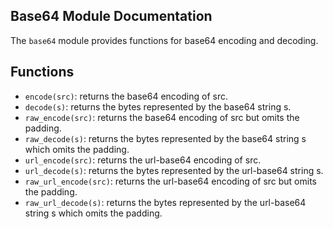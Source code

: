 ## Base64 Module Documentation

The `base64` module provides functions for base64 encoding and decoding.

## Functions

- `encode(src)`: returns the base64 encoding of src.
- `decode(s)`: returns the bytes represented by the base64 string s.
- `raw_encode(src)`: returns the base64 encoding of src but omits the padding.
- `raw_decode(s)`: returns the bytes represented by the base64 string s which
  omits the padding.
- `url_encode(src)`: returns the url-base64 encoding of src.
- `url_decode(s)`: returns the bytes represented by the url-base64 string s.
- `raw_url_encode(src)`: returns the url-base64 encoding of src but omits the
  padding.
- `raw_url_decode(s)`: returns the bytes represented by the url-base64 string
  s which omits the padding.
